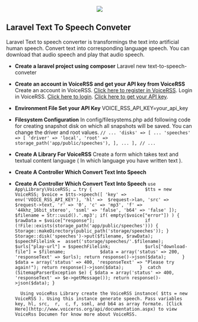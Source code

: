 <p align="center"><img src="https://laravel.com/assets/img/components/logo-laravel.svg"></p>

## Laravel Text To Speech Conveter

Laravel Text to speech converter is transformings the text into artificial human speech. Convert text into corresponding language speech. You can download that audio speech and play that audio speech.

- **Create a laravel project using composer**
		Laravel new text-to-speech-conveter

- **Create an account in VoiceRSS and get your API key from VoiceRSS**
		Create an account in VoiceRSS. [Click here to register in VoiceRSS](http://www.voicerss.org).
		Login in VoiceRSS. [Click here to login](http://www.voicerss.org/login.aspx).
		[Click here to get your API key](http://www.voicerss.org/personel/default.aspx). 

- **Environment File Set your API Key**
		VOICE_RSS_API_KEY=your_api_key
	

- **Filesystem Configuration**
		In config/filesystems.php add following code for creating snapshot disk on which all snapshots will be saved. You can change the driver and root values. 
			```
			// ...
			'disks' => [
		        ...
		        'speeches' => [
		            'driver' => 'local',
		            'root' => storage_path('app/public/speeches'),
		        ],
		        ...
		    ],
			// ... 
			```

- **Create A Library For VoiceRSS**
		Create a form which takes text and textual content language ( In which language you have written text ).


- **Create A Controller Which Convert Text Into Speech**
		

- **Create A Controller Which Convert Text Into Speech**
		```
		use App\Library\VoiceRSS;
		…
		try {					
			$tts = new VoiceRSS;
			$voice = $tts->speech([
			    'key' => env('VOICE_RSS_API_KEY'),
			    'hl' =>  $request->lan,
			    'src' => $request->text,
			    'r' => '0',
			    'c' => 'mp3',
			    'f' => '44khz_16bit_stereo',
			    'ssml' => 'false',
			    'b64' => 'false'
			]);					
			$filename = Str::uuid().'.mp3';
			if( empty($voice["error"]) ) {		
				$rawData = $voice["response"];					
				if (!File::exists(storage_path('app/public/speeches')))
				{
					Storage::makeDirectory(public_path('storage/speeches'));
				}
				Storage::disk('speeches')->put($filename, $rawData);
				$speechFilelink =  asset('storage/speeches/'.$filename);							   		                 
			   	$urls["play-url"] = $speechFilelink;		   	
			   	$urls["download-file"] = $filename;			   
			   	$data = array('status' => 200, 'responseText' => $urls);
	          	return response()->json($data);		
			}
	   		$data = array('status' => 400, 'responseText' => "Please try again!");
           	return response()->json($data);     
		} 
		catch (SitemapParserException $e) {
		    	$data = array('status' => 400, 'responseText' => $e->getMessage());
            	return response()->json($data);
		} 		
		```

		Using voiceRss Library create the VoiceRSS instance( $tts = new VoiceRSS ). Using this instance generate speech. Pass variables key, hl, src,  r,  c, f, ssml, and b64 as array formate. [Click Here](http://www.voicerss.org/api/documentation.aspx) to view VoiceRss Documen for know more about VoiceRSS.